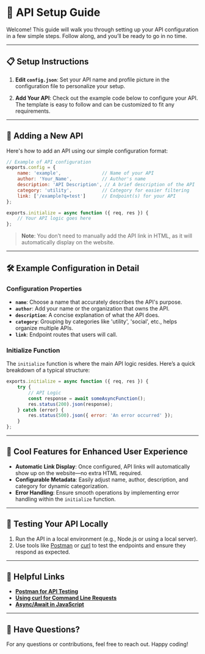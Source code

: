 # 🚀 API Setup Guide

Welcome! This guide will walk you through setting up your API configuration in a few simple steps. Follow along, and you’ll be ready to go in no time.

---

## 📋 Setup Instructions

1. **Edit `config.json`**: Set your API name and profile picture in the configuration file to personalize your setup.
   
2. **Add Your API**: Check out the example code below to configure your API. The template is easy to follow and can be customized to fit any requirements.

---

## 📝 Adding a New API

Here's how to add an API using our simple configuration format:

```javascript
// Example of API configuration
exports.config = {
    name: 'example',               // Name of your API
    author: 'Your_Name',           // Author's name
    description: 'API Description', // A brief description of the API
    category: 'utility',           // Category for easier filtering
    link: ['/example?q=test']      // Endpoint(s) for your API
};

exports.initialize = async function ({ req, res }) {
    // Your API logic goes here
};
```

> **Note**: You don’t need to manually add the API link in HTML, as it will automatically display on the website. 

---

## 🛠 Example Configuration in Detail

### Configuration Properties

- **`name`**: Choose a name that accurately describes the API's purpose.
- **`author`**: Add your name or the organization that owns the API.
- **`description`**: A concise explanation of what the API does.
- **`category`**: Grouping by categories like 'utility', 'social', etc., helps organize multiple APIs.
- **`link`**: Endpoint routes that users will call.

### Initialize Function

The `initialize` function is where the main API logic resides. Here’s a quick breakdown of a typical structure:

```javascript
exports.initialize = async function ({ req, res }) {
    try {
        // API Logic
        const response = await someAsyncFunction();
        res.status(200).json(response);
    } catch (error) {
        res.status(500).json({ error: 'An error occurred' });
    }
};
```

---

## 🌟 Cool Features for Enhanced User Experience

- **Automatic Link Display**: Once configured, API links will automatically show up on the website—no extra HTML required.
- **Configurable Metadata**: Easily adjust name, author, description, and category for dynamic categorization.
- **Error Handling**: Ensure smooth operations by implementing error handling within the `initialize` function.

---

## 🔄 Testing Your API Locally

1. Run the API in a local environment (e.g., Node.js or using a local server).
2. Use tools like [Postman](https://www.postman.com/) or [curl](https://curl.se/) to test the endpoints and ensure they respond as expected.

---

## 🔗 Helpful Links

- **[Postman for API Testing](https://www.postman.com/)**
- **[Using curl for Command Line Requests](https://curl.se/)**
- **[Async/Await in JavaScript](https://developer.mozilla.org/en-US/docs/Web/JavaScript/Reference/Statements/async_function)**

---

## 💬 Have Questions?

For any questions or contributions, feel free to reach out. Happy coding!
